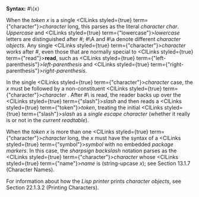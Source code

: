  



**Syntax:** #\⟨x⟩ 



When the *token x* is a single <ClLinks styled={true} term={"character"}><i>character</i></ClLinks> long, this parses as the literal *character char*. *Uppercase* and <ClLinks styled={true} term={"lowercase"}><i>lowercase</i></ClLinks> letters are distinguished after #\; #\A and #\a denote different *character objects*. Any single <ClLinks styled={true} term={"character"}><i>character</i></ClLinks> works after #\, even those that are normally special to <ClLinks styled={true} term={"read"}><b>read</b></ClLinks>, such as <ClLinks styled={true} term={"left-parenthesis"}><i>left-parenthesis</i></ClLinks> and <ClLinks styled={true} term={"right-parenthesis"}><i>right-parenthesis</i></ClLinks>. 



In the single <ClLinks styled={true} term={"character"}><i>character</i></ClLinks> case, the *x* must be followed by a non-constituent <ClLinks styled={true} term={"character"}><i>character</i></ClLinks> . After #\ is read, the reader backs up over the <ClLinks styled={true} term={"slash"}><i>slash</i></ClLinks> and then reads a <ClLinks styled={true} term={"token"}><i>token</i></ClLinks>, treating the initial <ClLinks styled={true} term={"slash"}><i>slash</i></ClLinks> as a *single escape character* (whether it really is or not in the *current readtable*). 



When the *token x* is more than one <ClLinks styled={true} term={"character"}><i>character</i></ClLinks> long, the *x* must have the syntax of a <ClLinks styled={true} term={"symbol"}><i>symbol</i></ClLinks> with no embedded *package markers*. In this case, the *sharpsign backslash* notation parses as the <ClLinks styled={true} term={"character"}><i>character</i></ClLinks> whose <ClLinks styled={true} term={"name"}><i>name</i></ClLinks> is (string-upcase *x*); see Section 13.1.7 (Character Names). 



For information about how the *Lisp printer* prints *character objects*, see Section 22.1.3.2 (Printing Characters). 



